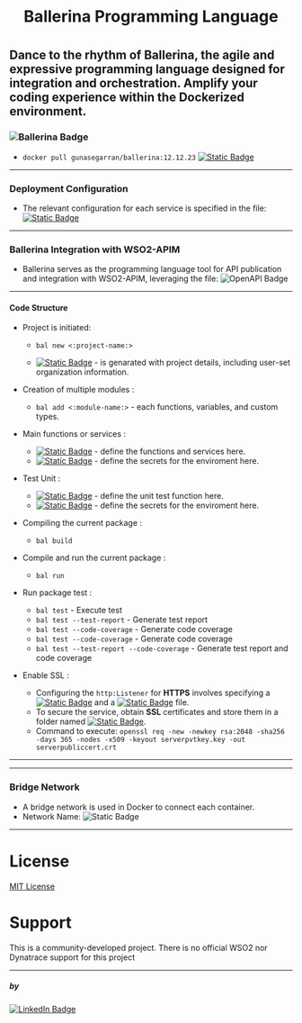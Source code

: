 <h1> <center> Ballerina Programming Language</center><h1>

<h2>Dance to the rhythm of Ballerina, the agile and expressive programming language designed for integration and orchestration. Amplify your coding experience within the Dockerized environment.</h2>


### ![Ballerina Badge](https://shields.io/badge/Ballerina-lightgrey?logo=react&style=for-the-badge&logoColor=black&labelColor=blue)
- `docker pull gunasegarran/ballerina:12.12.23`
[![Static Badge](https://img.shields.io/badge/12.12.23-blue?style=for-the-badge&logo=docker&logoColor=blue&label=gunasegarran/ballerina&labelColor=grey&color=lightblue)](https://hub.docker.com/repository/docker/gunasegarran/wso2-apim/general)

-----

### Deployment Configuration
- The relevant configuration for each service is specified in the file:
[![Static Badge](https://img.shields.io/badge/TOML-lightgrey?style=for-the-badge&logo=toml&logoColor=with&label=deployment&labelColor=grey&color=red)](conf/api-manager/conf/deployment.toml)


-----

### Ballerina Integration with WSO2-APIM

- Ballerina serves as the programming language tool for API publication and integration with WSO2-APIM, leveraging the file:
![OpenAPI Badge](https://shields.io/badge/openAPI-lightgrey?logo=swagger&style=for-the-badge&logoColor=black&labelColor=green)

---

#### Code Structure

* Project is initiated:
    * `bal new <:project-name:>`

    * [![Static Badge](https://img.shields.io/badge/Ballerina-.toml-white?logo=TOML&logoColor=white&label=Ballerina)](Ballerina.toml) - is genarated with project details, including user-set organization information.

* Creation of multiple modules :
    * `bal add <:module-name:>` - each functions, variables, and custom types.

* Main functions or services :
    * [![Static Badge](https://img.shields.io/badge/main-.bal-white?logo=mulesoft&logoColor=white&label=main)](main.bal) - define the functions and services here.
    * [![Static Badge](https://img.shields.io/badge/Config-.toml-white?logo=toml&logoColor=white&label=Config)](Config.toml) - define the secrets for the enviroment here.
    
* Test Unit :
    * [![Static Badge](https://img.shields.io/badge/maifunction_test-.bal-white?logo=testinglibrary&logoColor=white&label=function_test)](/tests) - define the unit test function here.
    * [![Static Badge](https://img.shields.io/badge/Config-.toml-white?logo=toml&logoColor=white&label=Config)](/tests/Config.toml) - define the secrets for the enviroment here.


* Compiling the current package :
    * `bal build`


* Compile and run the current package :
    * `bal run`

* Run package test :
    * `bal test` - Execute test
    * `bal test --test-report` - Generate test report
    * `bal test --code-coverage` - Generate code coverage
    * `bal test --code-coverage` - Generate code coverage
    * `bal test --test-report --code-coverage` - Generate test report and code coverage

* Enable SSL :
    * Configuring the `http:Listener` for **HTTPS** involves specifying a [![Static Badge](https://img.shields.io/badge/serverpubliccert-.crt-white?logo=keycdn&logoColor=white&label=serverpubliccert)](/shared/resources/keys/serverpubliccert.crt) and a [![Static Badge](https://img.shields.io/badge/serverpvtkey-.key-white?logo=keycdn&logoColor=white&label=serverpvtkey)](/shared/resources/keys/serverpvtkey.key) file.
    * To secure the service, obtain **SSL** certificates and store them in a folder named [![Static Badge](https://img.shields.io/badge/keys-lightblue?logo=docusign&logoColor=grey)](/shared/resources/keys).
    * Command to execute:
   ```openssl req -new -newkey rsa:2048 -sha256 -days 365 -nodes -x509 -keyout serverpvtkey.key -out serverpubliccert.crt```

-------------

----
### Bridge Network

- A bridge network is used in Docker to connect each container.
- Network Name: 
![Static Badge](https://img.shields.io/badge/middleware--network-323330?style=for-the-badge&logo=dotnet&logoColor=white)


------

# License

[MIT License](LICENSE)

# Support
This is a community-developed project. There is no official WSO2 nor Dynatrace support for this project


----
##### by
[![LinkedIn Badge](https://img.shields.io/badge/gunasegarran-323330?style=for-the-adge&logo=linkedin&logoColor=blue)](https://www.linkedin.com/in/gunasegarran/)
